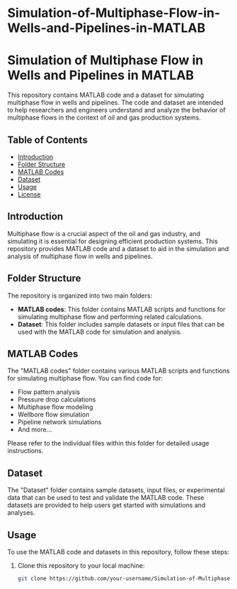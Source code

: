 # Simulation-of-Multiphase-Flow-in-Wells-and-Pipelines-in-MATLAB

# Simulation of Multiphase Flow in Wells and Pipelines in MATLAB

This repository contains MATLAB code and a dataset for simulating multiphase flow in wells and pipelines. The code and dataset are intended to help researchers and engineers understand and analyze the behavior of multiphase flows in the context of oil and gas production systems.

## Table of Contents

- [Introduction](#introduction)
- [Folder Structure](#folder-structure)
- [MATLAB Codes](#matlab-codes)
- [Dataset](#dataset)
- [Usage](#usage)
- [License](#license)

## Introduction

Multiphase flow is a crucial aspect of the oil and gas industry, and simulating it is essential for designing efficient production systems. This repository provides MATLAB code and a dataset to aid in the simulation and analysis of multiphase flow in wells and pipelines.

## Folder Structure

The repository is organized into two main folders:

- **MATLAB codes**: This folder contains MATLAB scripts and functions for simulating multiphase flow and performing related calculations.
- **Dataset**: This folder includes sample datasets or input files that can be used with the MATLAB code for simulation and analysis.

## MATLAB Codes

The "MATLAB codes" folder contains various MATLAB scripts and functions for simulating multiphase flow. You can find code for:

- Flow pattern analysis
- Pressure drop calculations
- Multiphase flow modeling
- Wellbore flow simulation
- Pipeline network simulations
- And more...

Please refer to the individual files within this folder for detailed usage instructions.

## Dataset

The "Dataset" folder contains sample datasets, input files, or experimental data that can be used to test and validate the MATLAB code. These datasets are provided to help users get started with simulations and analyses.

## Usage

To use the MATLAB code and datasets in this repository, follow these steps:

1. Clone this repository to your local machine:

   ```bash
   git clone https://github.com/your-username/Simulation-of-Multiphase-Flow-in-Wells-and-Pipelines-in-MATLAB.git
